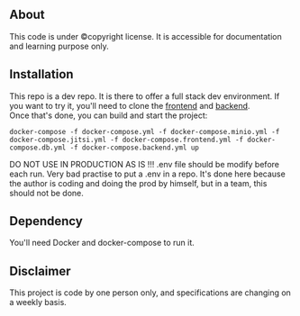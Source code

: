 ## About
This code is under ©copyright license. It is accessible for documentation and learning purpose only.

## Installation
This repo is a dev repo. It is there to offer a full stack dev environment.
If you want to try it, you'll need to clone the [frontend](https://github.com/dexluce/gbm-psy_frontend) and [backend](https://github.com/dexluce/gbm-psy_backend).<br/>
Once that's done, you can build and start the project:
```
docker-compose -f docker-compose.yml -f docker-compose.minio.yml -f docker-compose.jitsi.yml -f docker-compose.frontend.yml -f docker-compose.db.yml -f docker-compose.backend.yml up
```
DO NOT USE IN PRODUCTION AS IS !!! .env file should be modify before each run. Very bad practise to put a .env in a repo. It's done here because the author is coding and doing the prod by himself, but in a team, this should not be done.
## Dependency
You'll need Docker and docker-compose to run it.

## Disclaimer
This project is code by one person only, and specifications are changing on a weekly basis.
